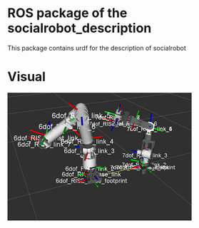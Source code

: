# ROS package of the socialrobot_description

This package contains urdf for the description of socialrobot

# Visual
![](doc/rviz_screenshot.png)